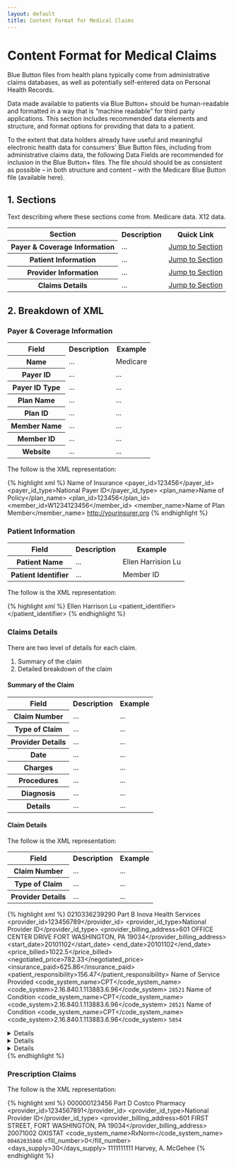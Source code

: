 ```yaml
---
layout: default
title: Content Format for Medical Claims
---
```


# Content Format for Medical Claims

Blue Button files from health plans typically come from administrative claims databases, as well as potentially self-entered data on Personal Health Records.
 
Data made available to patients via Blue Button+ should be human-readable and formatted in a way that is “machine readable” for third party applications. This section includes recommended data elements and structure, and format options for providing that data to a patient.

To the extent that data holders already have useful and meaningful electronic health data for consumers' Blue Button files, including from administrative claims data, the following Data Fields are recommended for inclusion in the Blue Button+ files. The file should should be as consistent as possible – in both structure and content – with the Medicare Blue Button file (available here).

## 1. Sections
Text describing where these sections come from. Medicare data. X12 data.

<table>
   <tr>
      <th class="table-column">Section</th>
      <th class="table-column">Description</th>
      <th class="table-column">Quick Link</th>
   </tr>
   <tr>
      <th>Payer &amp; Coverage Information</th>
      <td>...</td>
      <td><a href="#header">Jump to Section</a></td>
   </tr>
   <tr class="odd">
      <th>Patient Information</th>
      <td>...</td>
      <td><a href="#allergies">Jump to Section</a></td>
   </tr>
   <tr>
      <th>Provider Information</th>
      <td>...</td>
      <td><a href="#encouters">Jump to Section</a></td>
   </tr>
   <tr class="odd">
      <th>Claims Details</th>
      <td>...</td>
      <td><a href="#encouters">Jump to Section</a></td>
   </tr>
</table>

## 2. Breakdown of XML

### Payer & Coverage Information

<table>
   <tr>
      <th class="table-column">Field</th>
      <th class="table-column">Description</th>
      <th class="table-column">Example</th>
   </tr>
   <tr>
      <th>Name</th>
      <td>...</td>
      <td>Medicare</td>
   </tr>
   <tr>
      <th>Payer ID</th>
      <td>...</td>
      <td>...</td>
   </tr>
   <tr>
      <th>Payer ID Type</th>
      <td>...</td>
      <td>...</td>
   </tr>
   <tr>
      <th>Plan Name</th>
      <td>...</td>
      <td>...</td>
   </tr>
   <tr>
      <th>Plan ID</th>
      <td>...</td>
      <td>...</td>
   </tr>
   <tr>
      <th>Member Name</th>
      <td>...</td>
      <td>...</td>
   </tr>
   <tr>
      <th>Member ID</th>
      <td>...</td>
      <td>...</td>
   </tr>
   <tr>
      <th>Website</th>
      <td>...</td>
      <td>...</td>
   </tr>
</table>

The follow is the XML representation:

{% highlight xml %}
   <payer>
      <name>Name of Insurance</name>
      <payer_id>123456</payer_id>
      <payer_id_type>National Payer ID</payer_id_type>
      <plan_name>Name of Policy</plan_name>
      <plan_id>123456</plan_id>
      <member_id>W1234123456</member_id>
      <member_name>Name of Plan Member</member_name>
      <url>http://yourinsurer.org</url>
   </payer>
{% endhighlight %}

### Patient Information

<table>
   <tr>
      <th class="table-column">Field</th>
      <th class="table-column">Description</th>
      <th class="table-column">Example</th>
   </tr>
   <tr>
      <th>Patient Name</th>
      <td>...</td>
      <td>Ellen Harrision Lu</td>
   </tr>
   <tr>
      <th>Patient Identifier</th>
      <td>...</td>
      <td>Member ID</td>
   </tr>
</table>

The follow is the XML representation:

{% highlight xml %}
   <patient>
      <name>Ellen Harrison Lu</name>
      <patient_identifier></patient_identifier>
   </patient>
{% endhighlight %}


### Claims Details

There are two level of details for each claim.
1. Summary of the claim
2. Detailed breakdown of the claim

#### Summary of the Claim

<table>
   <tr>
      <th class="table-column">Field</th>
      <th class="table-column">Description</th>
      <th class="table-column">Example</th>
   </tr>
   <tr>
      <th>Claim Number</th>
      <td>...</td>
      <td>...</td>
   </tr>
   <tr>
      <th>Type of Claim</th>
      <td>...</td>
      <td>...</td>
   </tr>
   <tr>
      <th>Provider Details</th>
      <td>...</td>
      <td>...</td>
   </tr>
   <tr>
      <th>Date</th>
      <td>...</td>
      <td>...</td>
   </tr>
   <tr>
      <th>Charges</th>
      <td>...</td>
      <td>...</td>
   </tr>
   <tr>
      <th>Procedures</th>
      <td>...</td>
      <td>...</td>
   </tr>
   <tr>
      <th>Diagnosis</th>
      <td>...</td>
      <td>...</td>
   </tr>
   <tr>
      <th>Details</th>
      <td>...</td>
      <td>...</td>
   </tr>
</table>


#### Claim Details

The follow is the XML representation:

<table>
   <tr>
      <th class="table-column">Field</th>
      <th class="table-column">Description</th>
      <th class="table-column">Example</th>
   </tr>
   <tr>
      <th>Claim Number</th>
      <td>...</td>
      <td>...</td>
   </tr>
   <tr>
      <th>Type of Claim</th>
      <td>...</td>
      <td>...</td>
   </tr>
   <tr>
      <th>Provider Details</th>
      <td>...</td>
      <td>...</td>
   </tr>
</table>

{% highlight xml %}
   <claims>
      <claim>0210336239290</claim>
      <type>Part B</type>
      <provider>
         <name>Inova Health Services</name>
         <provider_id>123456789</provider_id>
         <provider_id_type>National Provider ID</provider_id_type>
         <provider_billing_address>601 OFFICE CENTER DRIVE FORT WASHINGTON, PA 19034</provider_billing_address>
      </provider>
      <date>
         <start_date>20101102</start_date>
         <end_date>20101102</end_date>
      </date>
      <charges>
         <price_billed>1022.5</price_billed>
         <negotiated_price>782.33</negotiated_price>
         <insurance_paid>625.86</insurance_paid>
         <patient_responsibility>156.47</patient_responsibility>
      </charges>
      <service>
         <name>Name of Service Provided</name>
         <code_system_name>CPT</code_system_name>
         <code_system>2.16.840.1.113883.6.96</code_system>
         <code>28521</code>
      </service>
      <diagnoses>
         <name>Name of Condition</name>
         <code_system_name>CPT</code_system_name>
         <code_system>2.16.840.1.113883.6.96</code_system>
         <code>28521</code>
      </diagnoses>
      <diagnoses>
         <name>Name of Condition</name>
         <code_system_name>CPT</code_system_name>
         <code_system>2.16.840.1.113883.6.96</code_system>
         <code>5854</code>
      </diagnoses>
      <details>
         <start_date>20101102</start_date>
         <end_date>20101102</end_date>
         <procedure_code>A0428</procedure_code>
         <procedure_description>Description of Procedure</procedure_description>
         <modifiers>
            <description>Additional details</description>
         </modifiers>
         <quantity>1</quantity>
         <price_billed>275</price_billed>
         <negotiated_price>208.99</negotiated_price>
         <patient_responsibility>66.01</patient_responsibility>
         <place_of_service_code>41</place_of_service_code>
         <place_of_service>Ambulance - Land</place_of_service>
         <type_of_service_code>9</type_of_service_code>
         <type_of_service>Other Medical Services</type_of_service>
         <rendering_provider_number>Q335520003</rendering_provider_number>
         <rendering_provider_npi>1023062544</rendering_provider_npi>
      </details>
      <details>
         <start_date>20101102</start_date>
         <end_date>20101102</end_date>
         <procedure_code>A0428</procedure_code>
         <procedure_description>Description of Procedure</procedure_description>
         <modifiers>
            <description>Additional details</description>
         </modifiers>
         <quantity>1</quantity>
         <price_billed>275</price_billed>
         <negotiated_price>208.99</negotiated_price>
         <patient_responsibility>66.01</patient_responsibility>
         <place_of_service_code>41</place_of_service_code>
         <place_of_service>Ambulance - Land</place_of_service>
         <type_of_service_code>9</type_of_service_code>
         <type_of_service>Other Medical Services</type_of_service>
         <rendering_provider_number>Q335520003</rendering_provider_number>
         <rendering_provider_npi>1023062544</rendering_provider_npi>
      </details>
      <details>
         <start_date>20101102</start_date>
         <end_date>20101102</end_date>
         <procedure_code>A0425</procedure_code>
         <procedure_description>Description of Procedure</procedure_description>
         <modifiers>
            <description>Additional details</description>
         </modifiers>
         <quantity>44</quantity>
         <price_billed>472.5</price_billed>
         <negotiated_price>364.35</negotiated_price>
         <patient_responsibility>108.15</patient_responsibility>
         <place_of_service_code>41</place_of_service_code>
         <place_of_service>Ambulance - Land</place_of_service>
         <type_of_service_code>9</type_of_service_code>
         <type_of_service>Other Medical Services</type_of_service>
         <rendering_provider_number>Q335520003</rendering_provider_number>
         <rendering_provider_npi>1023062544</rendering_provider_npi>
      </details>
   </claims>
 {% endhighlight %}


### Prescription Claims

The follow is the XML representation:

{% highlight xml %}
    <claims>
      <claim>000000123456</claim>
      <type>Part D</type>
      <pharmacy>
         <name>Costco Pharmacy</name>
         <provider_id>1234567891</provider_id>
         <provider_id_type>National Provider ID</provider_id_type>
         <provider_billing_address>601 FIRST STREET, FORT WASHINGTON, PA 19034</provider_billing_address>
      </pharmacy>
      <date>20071002</date>
      <drug>
         <name>OXISTAT</name>
         <code_system_name>RxNorm</code_system_name>
         <code>00462035860</code>
         <fill_number>0</fill_number>
         <days_supply>30</days_supply>
      </drug>
      <prescriber>
         <identifier>1111111111</identifier>
         <name>Harvey, A. McGehee</name>
      </prescriber>
   </claims>
{% endhighlight %}